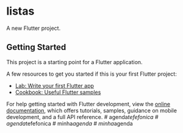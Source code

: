 # listas

A new Flutter project.

## Getting Started

This project is a starting point for a Flutter application.

A few resources to get you started if this is your first Flutter project:

- [Lab: Write your first Flutter app](https://docs.flutter.dev/get-started/codelab)
- [Cookbook: Useful Flutter samples](https://docs.flutter.dev/cookbook)

For help getting started with Flutter development, view the
[online documentation](https://docs.flutter.dev/), which offers tutorials,
samples, guidance on mobile development, and a full API reference.
#   a g e n d a _ t e f e f o n i c a  
 #   a g e n d a _ t e f e f o n i c a  
 #   m i n h a _ a g e n d a  
 #   m i n h a _ a g e n d a  
 